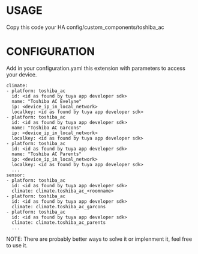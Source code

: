 # USAGE

Copy this code your HA config/custom_components/toshiba_ac

# CONFIGURATION

Add in your configuration.yaml this extension with parameters to access your device.

```
climate:
- platform: toshiba_ac
  id: <id as found by tuya app developer sdk>
  name: "Toshiba AC Evelyne"
  ip: <device_ip_in_local_network>
  localkey: <id as found by tuya app developer sdk>
- platform: toshiba_ac
  id: <id as found by tuya app developer sdk>
  name: "Toshiba AC Garcons"
  ip: <device_ip_in_local_network>
  localkey: <id as found by tuya app developer sdk>
- platform: toshiba_ac
  id: <id as found by tuya app developer sdk>
  name: "Toshiba AC Parents"
  ip: <device_ip_in_local_network>
  localkey: <id as found by tuya app developer sdk>
  ...
sensor:
- platform: toshiba_ac
  id: <id as found by tuya app developer sdk>
  climate: climate.toshiba_ac_<roomname>
- platform: toshiba_ac
  id: <id as found by tuya app developer sdk>
  climate: climate.toshiba_ac_garcons
- platform: toshiba_ac
  id: <id as found by tuya app developer sdk>
  climate: climate.toshiba_ac_parents
  ...
```

NOTE: There are probably better ways to solve it or implenment it, feel free to use it.